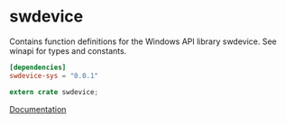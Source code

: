 # swdevice #
Contains function definitions for the Windows API library swdevice. See winapi for types and constants.

```toml
[dependencies]
swdevice-sys = "0.0.1"
```

```rust
extern crate swdevice;
```

[Documentation](https://retep998.github.io/doc/winapi/swdevice/)
